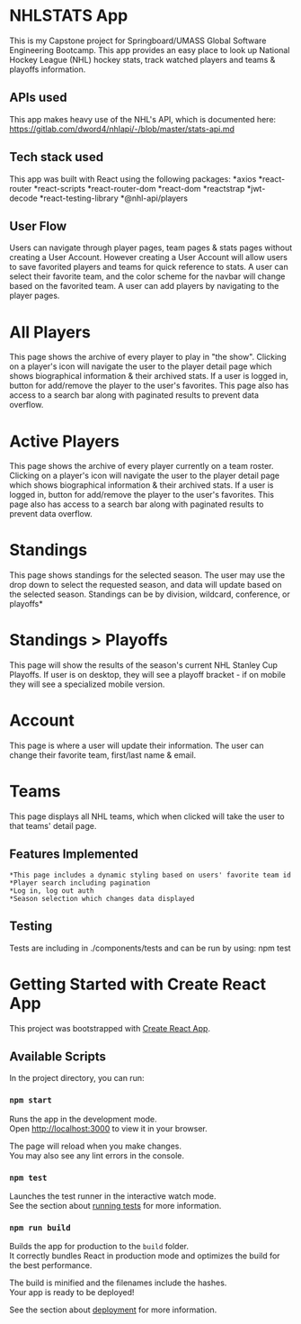 # NHLSTATS App

This is my Capstone project for Springboard/UMASS Global Software Engineering Bootcamp. This app provides an easy place to look up National Hockey League (NHL) hockey stats, track watched players and teams & playoffs information.

## APIs used

This app makes heavy use of the NHL's API, which is documented here: https://gitlab.com/dword4/nhlapi/-/blob/master/stats-api.md

## Tech stack used

This app was built with React using the following packages:
    *axios
    *react-router
    *react-scripts
    *react-router-dom
    *react-dom
    *reactstrap
    *jwt-decode
    *react-testing-library
    *@nhl-api/players

## User Flow

Users can navigate through player pages, team pages & stats pages without creating a User Account. However creating a User Account will allow users to save favorited players and teams for quick reference to stats. A user can select their favorite team, and the color scheme for the navbar will change based on the favorited team. A user can add players by navigating to the player pages.

# All Players

This page shows the archive of every player to play in "the show". Clicking on a player's icon will navigate the user to the player detail page which shows biographical information & their archived stats. If a user is logged in, button for add/remove the player to the user's favorites. This page also has access to a search bar along with paginated results to prevent data overflow.

# Active Players

This page shows the archive of every player currently on a team roster. Clicking on a player's icon will navigate the user to the player detail page which shows biographical information & their archived stats. If a user is logged in, button for add/remove the player to the user's favorites. This page also has access to a search bar along with paginated results to prevent data overflow.

# Standings

This page shows standings for the selected season. The user may use the drop down to select the requested season, and data will update based on the selected season. Standings can be by division, wildcard, conference, or playoffs*

# Standings > Playoffs

This page will show the results of the season's current NHL Stanley Cup Playoffs. If user is on desktop, they will see a playoff bracket - if on mobile they will see a specialized mobile version.

# Account

This page is where a user will update their information. The user can change their favorite team, first/last name & email.

# Teams

This page displays all NHL teams, which when clicked will take the user to that teams' detail page.

## Features Implemented

    *This page includes a dynamic styling based on users' favorite team id
    *Player search including pagination
    *Log in, log out auth
    *Season selection which changes data displayed

## Testing

Tests are including in ./components/tests and can be run by using:
    npm test


# Getting Started with Create React App

This project was bootstrapped with [Create React App](https://github.com/facebook/create-react-app).

## Available Scripts

In the project directory, you can run:

### `npm start`

Runs the app in the development mode.\
Open [http://localhost:3000](http://localhost:3000) to view it in your browser.

The page will reload when you make changes.\
You may also see any lint errors in the console.

### `npm test`

Launches the test runner in the interactive watch mode.\
See the section about [running tests](https://facebook.github.io/create-react-app/docs/running-tests) for more information.

### `npm run build`

Builds the app for production to the `build` folder.\
It correctly bundles React in production mode and optimizes the build for the best performance.

The build is minified and the filenames include the hashes.\
Your app is ready to be deployed!

See the section about [deployment](https://facebook.github.io/create-react-app/docs/deployment) for more information.

